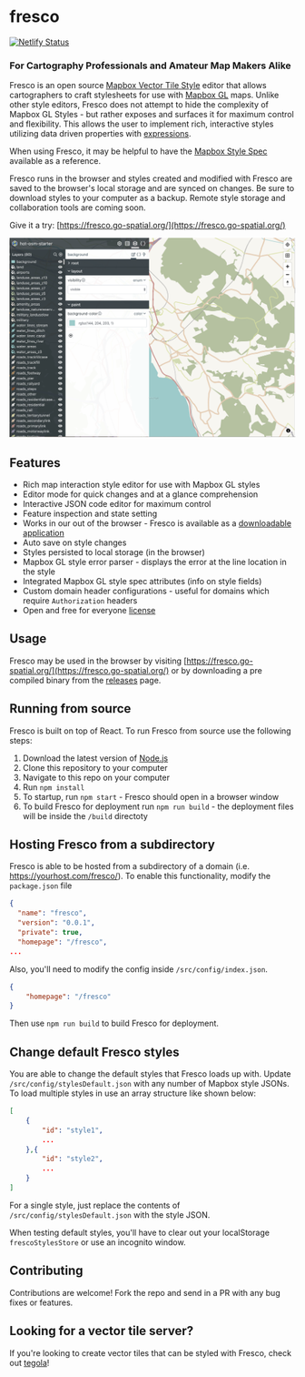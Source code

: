 # fresco

[![Netlify Status](https://api.netlify.com/api/v1/badges/edab76b2-0437-4965-9d9c-6dae8de430ee/deploy-status)](https://app.netlify.com/sites/fresco/deploys)

### For Cartography Professionals and Amateur Map Makers Alike

Fresco is an open source [Mapbox Vector Tile Style](https://docs.mapbox.com/mapbox-gl-js/style-spec) editor that allows cartographers to craft stylesheets for use with [Mapbox GL](https://docs.mapbox.com/mapbox-gl-js/api/) maps. Unlike other style editors, Fresco does not attempt to hide the complexity of Mapbox GL Styles - but rather exposes and surfaces it for maximum control and flexibility. This allows the user to implement rich, interactive styles utilizing data driven properties with [expressions](https://docs.mapbox.com/help/tutorials/mapbox-gl-js-expressions/).

When using Fresco, it may be helpful to have the [Mapbox Style Spec](https://docs.mapbox.com/mapbox-gl-js/style-spec/) available as a reference.

Fresco runs in the browser and styles created and modified with Fresco are saved to the browser's local storage and are synced on changes. Be sure to download styles to your computer as a backup. Remote style storage and collaboration tools are coming soon.

Give it a try: [https://fresco.go-spatial.org/](https://fresco.go-spatial.org/)

![map editing screen shot](/docs/img/osm-screenshot.png)

## Features

- Rich map interaction style editor for use with Mapbox GL styles
- Editor mode for quick changes and at a glance comprehension
- Interactive JSON code editor for maximum control
- Feature inspection and state setting
- Works in our out of the browser - Fresco is available as a [downloadable application](https://github.com/go-spatial/fresco/releases)
- Auto save on style changes
- Styles persisted to local storage (in the browser)
- Mapbox GL style error parser - displays the error at the line location in the style
- Integrated Mapbox GL style spec attributes (info on style fields)
- Custom domain header configurations - useful for domains which require `Authorization` headers
- Open and free for everyone [license](https://github.com/go-spatial/fresco/blob/master/LICENSE)

## Usage

Fresco may be used in the browser by visiting [https://fresco.go-spatial.org/](https://fresco.go-spatial.org/) or by downloading a pre compiled binary from the [releases](https://github.com/go-spatial/fresco/releases) page.

## Running from source

Fresco is built on top of React. To run Fresco from source use the following steps:

1. Download the latest version of [Node.js](https://nodejs.org/en/download/)
2. Clone this repository to your computer
3. Navigate to this repo on your computer
4. Run `npm install`
5. To startup, run `npm start` - Fresco should open in a browser window
6. To build Fresco for deployment run `npm run build` - the deployment files will be inside the `/build` directoty

## Hosting Fresco from a subdirectory

Fresco is able to be hosted from a subdirectory of a domain (i.e. https://yourhost.com/fresco/). To enable this functionality, modify the `package.json` file


``` json
{
  "name": "fresco",
  "version": "0.0.1",
  "private": true,
  "homepage": "/fresco",
...

```

Also, you'll need to modify the config inside `/src/config/index.json`.

``` json
{
	"homepage": "/fresco"
}
```

Then use `npm run build` to build Fresco for deployment.

## Change default Fresco styles

You are able to change the default styles that Fresco loads up with. Update `/src/config/stylesDefault.json` with any number of Mapbox style JSONs. To load multiple styles in use an array structure like shown below:

``` json
[
	{
		"id": "style1",
		...
	},{
		"id": "style2",
		...
	}
]
```

For a single style, just replace the contents of `/src/config/stylesDefault.json` with the style JSON.

When testing default styles, you'll have to clear out your localStorage `frescoStylesStore` or use an incognito window.

## Contributing

Contributions are welcome! Fork the repo and send in a PR with any bug fixes or features.

## Looking for a vector tile server?

If you're looking to create vector tiles that can be styled with Fresco, check out [tegola](https://github.com/go-spatial/tegola)!

